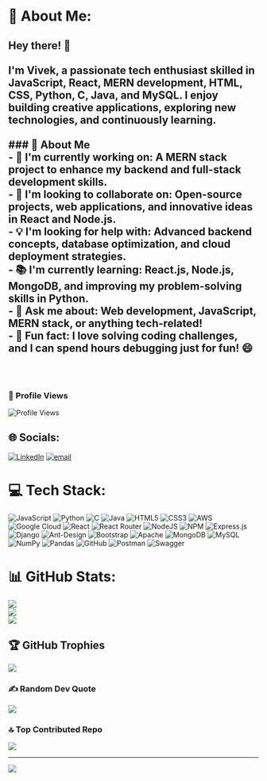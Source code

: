 # 💫 About Me:
## Hey there! 👋  <br><br>I'm Vivek, a passionate tech enthusiast skilled in **JavaScript, React, MERN development, HTML, CSS, Python, C, Java, and MySQL**. I enjoy building creative applications, exploring new technologies, and continuously learning.  <br><br>### 🚀 About Me  <br>- 🔭 **I'm currently working on:** A MERN stack project to enhance my backend and full-stack development skills.  <br>- 🤝 **I'm looking to collaborate on:** Open-source projects, web applications, and innovative ideas in React and Node.js.  <br>- 💡 **I'm looking for help with:** Advanced backend concepts, database optimization, and cloud deployment strategies.  <br>- 📚 **I'm currently learning:** React.js, Node.js, MongoDB, and improving my problem-solving skills in Python.  <br>- 💬 **Ask me about:** Web development, JavaScript, MERN stack, or anything tech-related!  <br>- 🎉 **Fun fact:** I love solving coding challenges, and I can spend hours debugging just for fun! 😄  <br><br><br>

### 👀 Profile Views  
![Profile Views](https://komarev.com/ghpvc/?username=vivek-ugale&label=Profile%20Views&color=0e75b6&style=flat)

## 🌐 Socials:
[![LinkedIn](https://img.shields.io/badge/LinkedIn-%230077B5.svg?logo=linkedin&logoColor=white)](https://linkedin.com/in/vivek-ugale-1092a1294) [![email](https://img.shields.io/badge/Email-D14836?logo=gmail&logoColor=white)](mailto:vivekugale2020@gmail.com) 

# 💻 Tech Stack:
![JavaScript](https://img.shields.io/badge/javascript-%23323330.svg?style=for-the-badge&logo=javascript&logoColor=%23F7DF1E) ![Python](https://img.shields.io/badge/python-3670A0?style=for-the-badge&logo=python&logoColor=ffdd54) ![C](https://img.shields.io/badge/c-%2300599C.svg?style=for-the-badge&logo=c&logoColor=white) ![Java](https://img.shields.io/badge/java-%23ED8B00.svg?style=for-the-badge&logo=openjdk&logoColor=white) ![HTML5](https://img.shields.io/badge/html5-%23E34F26.svg?style=for-the-badge&logo=html5&logoColor=white) ![CSS3](https://img.shields.io/badge/css3-%231572B6.svg?style=for-the-badge&logo=css3&logoColor=white) ![AWS](https://img.shields.io/badge/AWS-%23FF9900.svg?style=for-the-badge&logo=amazon-aws&logoColor=white) ![Google Cloud](https://img.shields.io/badge/GoogleCloud-%234285F4.svg?style=for-the-badge&logo=google-cloud&logoColor=white) ![React](https://img.shields.io/badge/react-%2320232a.svg?style=for-the-badge&logo=react&logoColor=%2361DAFB) ![React Router](https://img.shields.io/badge/React_Router-CA4245?style=for-the-badge&logo=react-router&logoColor=white) ![NodeJS](https://img.shields.io/badge/node.js-6DA55F?style=for-the-badge&logo=node.js&logoColor=white) ![NPM](https://img.shields.io/badge/NPM-%23CB3837.svg?style=for-the-badge&logo=npm&logoColor=white) ![Express.js](https://img.shields.io/badge/express.js-%23404d59.svg?style=for-the-badge&logo=express&logoColor=%2361DAFB) ![Django](https://img.shields.io/badge/django-%23092E20.svg?style=for-the-badge&logo=django&logoColor=white) ![Ant-Design](https://img.shields.io/badge/-AntDesign-%230170FE?style=for-the-badge&logo=ant-design&logoColor=white) ![Bootstrap](https://img.shields.io/badge/bootstrap-%238511FA.svg?style=for-the-badge&logo=bootstrap&logoColor=white) ![Apache](https://img.shields.io/badge/apache-%23D42029.svg?style=for-the-badge&logo=apache&logoColor=white) ![MongoDB](https://img.shields.io/badge/MongoDB-%234ea94b.svg?style=for-the-badge&logo=mongodb&logoColor=white) ![MySQL](https://img.shields.io/badge/mysql-4479A1.svg?style=for-the-badge&logo=mysql&logoColor=white) ![NumPy](https://img.shields.io/badge/numpy-%23013243.svg?style=for-the-badge&logo=numpy&logoColor=white) ![Pandas](https://img.shields.io/badge/pandas-%23150458.svg?style=for-the-badge&logo=pandas&logoColor=white) ![GitHub](https://img.shields.io/badge/github-%23121011.svg?style=for-the-badge&logo=github&logoColor=white) ![Postman](https://img.shields.io/badge/Postman-FF6C37?style=for-the-badge&logo=postman&logoColor=white) ![Swagger](https://img.shields.io/badge/-Swagger-%23Clojure?style=for-the-badge&logo=swagger&logoColor=white)
# 📊 GitHub Stats:
![](https://github-readme-stats.vercel.app/api?username=vivek-ugale&theme=dark&hide_border=false&include_all_commits=true&count_private=false)<br/>
![](https://github-readme-streak-stats.herokuapp.com/?user=vivek-ugale&theme=dark&hide_border=false)<br/>
![](https://github-readme-stats.vercel.app/api/top-langs/?username=vivek-ugale&theme=dark&hide_border=false&include_all_commits=true&count_private=false&layout=compact)

## 🏆 GitHub Trophies
![](https://github-profile-trophy.vercel.app/?username=vivek-ugale&theme=radical&no-frame=false&no-bg=true&margin-w=4)

### ✍️ Random Dev Quote
![](https://quotes-github-readme.vercel.app/api?type=horizontal&theme=radical)

### 🔝 Top Contributed Repo
![](https://github-contributor-stats.vercel.app/api?username=vivek-ugale&limit=5&theme=dark&combine_all_yearly_contributions=true)

---
[![](https://visitcount.itsvg.in/api?id=vivek-ugale&icon=0&color=0)](https://visitcount.itsvg.in)

<!-- Proudly created with GPRM ( https://gprm.itsvg.in ) -->
